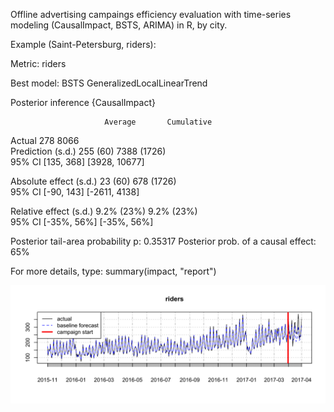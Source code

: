 Offline advertising campaings efficiency evaluation with time-series modeling (CausalImpact, BSTS, ARIMA) in R, by city.

Example (Saint-Petersburg, riders):

Metric: riders

Best model: BSTS GeneralizedLocalLinearTrend

Posterior inference {CausalImpact}

                         Average       Cumulative   
Actual                   278           8066         
Prediction (s.d.)        255 (60)      7388 (1726)  
95% CI                   [135, 368]    [3928, 10677]
                                                    
Absolute effect (s.d.)   23 (60)       678 (1726)   
95% CI                   [-90, 143]    [-2611, 4138]
                                                    
Relative effect (s.d.)   9.2% (23%)    9.2% (23%)   
95% CI                   [-35%, 56%]   [-35%, 56%]  

Posterior tail-area probability p:   0.35317
Posterior prob. of a causal effect:  65%

For more details, type: summary(impact, "report")

![chart_example](https://github.com/alexey-nikolaev/code-examples/blob/master/offline-advetising-campaigns-efficiency/Spb/spb_riders.png?raw=true)
